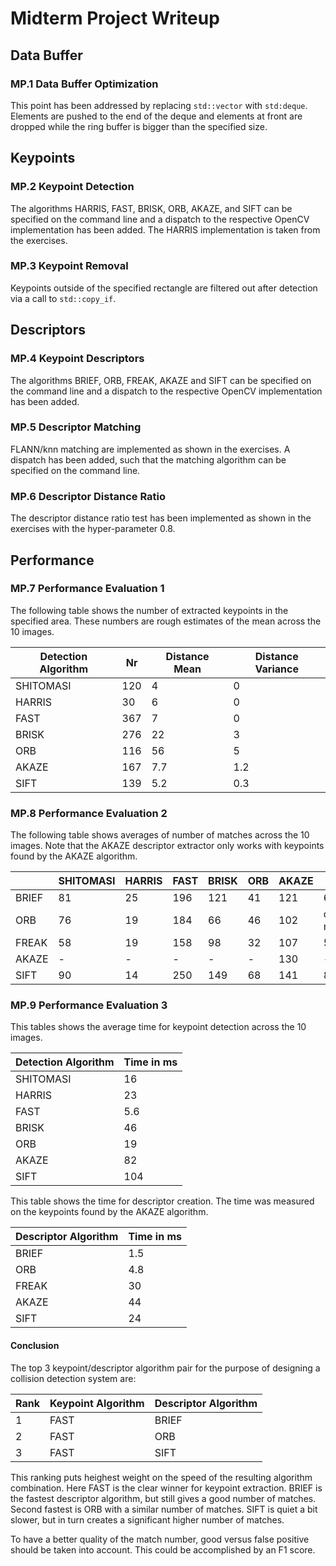 # Midterm Project Writeup

## Data Buffer

### MP.1 Data Buffer Optimization

This point has been addressed by replacing `std::vector` with `std:deque`.
Elements are pushed to the end of the deque and elements at front are dropped
while the ring buffer is bigger than the specified size.

## Keypoints

### MP.2 Keypoint Detection

The algorithms HARRIS, FAST, BRISK, ORB, AKAZE, and SIFT can be specified on
the command line and a dispatch to the respective OpenCV implementation has
been added. The HARRIS implementation is taken from the exercises.

### MP.3 Keypoint Removal

Keypoints outside of the specified rectangle are filtered out after detection
via a call to `std::copy_if`.

## Descriptors

### MP.4 Keypoint Descriptors

The algorithms BRIEF, ORB, FREAK, AKAZE and SIFT can be specified on the command
line and a dispatch to the respective OpenCV implementation has been added.

### MP.5 Descriptor Matching

FLANN/knn matching are implemented as shown in the exercises. A dispatch has
been added, such that the matching algorithm can be specified on the command
line.

### MP.6 Descriptor Distance Ratio

The descriptor distance ratio test has been implemented as shown in the
exercises with the hyper-parameter 0.8.

## Performance

### MP.7 Performance Evaluation 1

The following table shows the number of extracted keypoints in the specified
area. These numbers are rough estimates of the mean across the 10 images.

Detection Algorithm | Nr     | Distance Mean | Distance Variance
------------------- | -------| ------------- | -----------------
SHITOMASI           |   120  | 4             | 0
HARRIS              |   30   | 6             | 0
FAST                |   367  | 7             | 0
BRISK               |   276  | 22            | 3
ORB                 |   116  | 56            | 5
AKAZE               |   167  | 7.7           | 1.2
SIFT                |   139  | 5.2           | 0.3 


### MP.8 Performance Evaluation 2

The following table shows averages of number of matches across the 10 images.
Note that the AKAZE descriptor extractor only works with keypoints found by the
AKAZE algorithm.

|        | SHITOMASI | HARRIS | FAST | BRISK | ORB | AKAZE | SIFT
|------- | --------- | ------ | ---- | ----- | --- | ----- | ----
| BRIEF  |   81      |   25   | 196  | 121   | 41  | 121   | 66
| ORB    |   76      |   19   | 184  | 66    | 46  | 102   | out of memory
| FREAK  |   58      |   19   | 158  | 98    | 32  | 107   | 56
| AKAZE  | -         | -      | -    | -     | -   | 130   | -
| SIFT   |   90      |   14   | 250  | 149   | 68  | 141   | 89

### MP.9 Performance Evaluation 3

This tables shows the average time for keypoint detection across the 10 images.

Detection Algorithm | Time in ms
------------------- | ----------
SHITOMASI           | 16
HARRIS              | 23
FAST                | 5.6
BRISK               | 46
ORB                 | 19
AKAZE               | 82
SIFT                | 104

This table shows the time for descriptor creation. The time was measured on the
keypoints found by the AKAZE algorithm.

Descriptor Algorithm | Time in ms
-------------------  | ----------
BRIEF                | 1.5
ORB                  | 4.8
FREAK                | 30
AKAZE                | 44
SIFT                 | 24

#### Conclusion

The top 3 keypoint/descriptor algorithm pair for the purpose of designing a collision detection system are:

Rank | Keypoint Algorithm | Descriptor Algorithm 
---- | ------------------ | -------------------
1    | FAST               | BRIEF
2    | FAST               | ORB
3    | FAST               | SIFT

This ranking puts heighest weight on the speed of the resulting algorithm
combination. Here FAST is the clear winner for keypoint extraction. BRIEF is the
fastest descriptor algorithm, but still gives a good number of matches. Second
fastest is ORB with a similar number of matches. SIFT is quiet a bit slower, but
in turn creates a significant higher number of matches.

To have a better quality of the match number, good versus false positive should
be taken into account. This could be accomplished by an F1 score.
